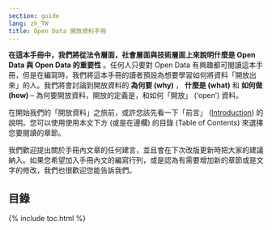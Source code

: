 ```yaml
---
section: guide
lang: zh_TW
title: Open Data 開放資料手冊
---
```


**在這本手冊中，我們將從法令層面，社會層面與技術層面上來說明什麼是 Open Data 與 Open Data 的重要性** 。任何人只要對 Open Data 有興趣都可閱讀這本手冊，但是在編寫時，我們將這本手冊的讀者預設為想要學習如何將資料「開放出來」的人。我們將會討論到開放資料的 **為何要 (why)** ， **什麼是 (what)** 和 **如何做 (how)** – 為何要開放資料，開放的定義是，和如何「開放」 (‘open’) 資料。

在開始我們的「開放資料」之旅前，或許您該先看一下「前言」 ([Introduction](introduction/)) 的說明。您可以使用使用本文下方 (或是在邊欄) 的目錄 (Table of Contents) 來選擇您要閱讀的章節。

我們歡迎提出關於手冊內文章的任何建言，並且會在下次改版更新時把大家的建議納入。如果您希望加入手冊內文的編寫行列，或是認為有需要增加新的章節或是文字的修改，我們也很歡迎您能告訴我們。

## 目錄

{% include toc.html %}

